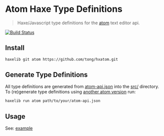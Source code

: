 
# Atom Haxe Type Definitions

> Haxe/Javascript type definitions for the [atom](https://atom.io/docs/api) text editor api.

[![Build Status](https://travis-ci.org/tong/hxatom.svg?branch=master)](https://travis-ci.org/tong/hxatom)


## Install

```sh
haxelib git atom https://github.com/tong/hxatom.git
```


## Generate Type Definitions

All type definitions are generated from [atom-api.json](electron-api.json) into the [src/](src/) directory.  
To (re)generate type definitions using [another atom version](https://github.com/atom/atom/releases) run:
```sh
haxelib run atom path/to/your/atom-api.json
```


## Usage
See: [example](example)
